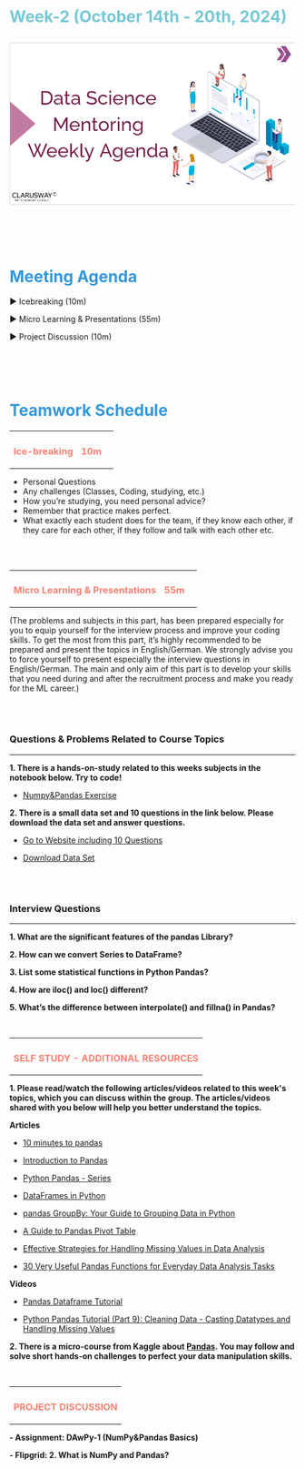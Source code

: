 <h1><strong><span style="color: #77C8D5;">Week-2 (October 14th - 20th, 2024)</strong></span>

![logo](ds_agenda_logo.png)

<br>



<h1><strong><span style="color: #3498DB;">Meeting Agenda</strong></h1></span>

<span class="c16 c30">▶ </span><span
class="c42 c82">Icebreaking (10m)</span><span class="c16 c23"> </span>

<span class="c16 c30">▶ </span><span
class="c42 c82">Micro Learning & Presentations (55m)</span><span class="c46 c42 c48"> </span>

<span class="c30">▶ </span><span class="c46 c48 c42">Project Discussion (10m)</span>

<br>
<br>
<br>

<div style="page-break-after: always;"></div>

<h1><strong><span style="color: #3498DB;">Teamwork Schedule</strong></h1></span>

<table style= "width:100%;">
                <tr>
                <td style="color: #FA8072; text-align:left "><h3><strong><p>Ice-breaking</td>
                <td style="color: #FA8072; text-align:right;"><h3><strong><p>10m</p><td>                </tr>
</table>

- Personal Questions 
- Any challenges (Classes, Coding, studying, etc.) 
- How you’re studying, you need personal advice? 
- Remember that practice makes perfect. 
- What exactly each student does for the team, if they know each other, if they care for each other, if they follow and talk with each other etc. 

<br>
<br>

<table style= "width:100%;">
                <tr>
                <td style="color: #FA8072; text-align:left "><h3><strong><p>Micro Learning & Presentations</td>
                <td style="color: #FA8072; text-align:right;"><h3><strong><p>55m</p><td>                </tr>
</table>
(The problems and subjects in this part, has been prepared especially for you to equip yourself for the interview process and improve your coding skills. 
To get the most from this part, it’s highly recommended to be prepared and present the topics in English/German.
We strongly advise you to force yourself to present especially the interview questions in English/German. 
The main and only aim of this part is to develop your skills that you need during and after the recruitment process and make you ready for the ML career.)


                  
<br><br>
<h3><strong>Questions & Problems Related to Course Topics</strong></h4>
<hr>

**1. There is a hands-on-study related to this weeks subjects in the notebook below. Try to code!**

   - [Numpy&Pandas Exercise](https://github.com/clarusway/DS-DE1024-EN-DA-Students/blob/main/2-%20Weekly%20Agendas/DA-2%20Agenda/Numpy%26Pandas_Exercise_Student.ipynb)


**2. There is a small data set and 10 questions in the link below. Please download the data set and answer questions.**

   - [Go to Website including  10 Questions](https://pynative.com/python-pandas-exercise/)

   - [Download Data Set](https://pynative.com/wp-content/uploads/2019/01/Automobile_data.csv)



<br><br>
<h3><strong>Interview Questions</strong></h4>
<hr>

**1. What are the significant features of the pandas Library?**

**2. How can we convert Series to DataFrame?**

**3. List some statistical functions in Python Pandas?**

**4. How are iloc() and loc() different?**

**5. What’s the difference between interpolate() and fillna() in Pandas?**



<br>

<table style= "width:100%;">
                <tr>
                <td style="color: #FA8072; text-align:left "><h3><strong><p>SELF STUDY - ADDITIONAL RESOURCES</td>
                </tr>
</table>

**1. Please read/watch the following articles/videos related to this week's topics, which you can discuss within the group. The articles/videos shared with you below will help you better understand the topics.**

   **Articles**

   - [10 minutes to pandas](https://pandas.pydata.org/docs/user_guide/10min.html)

   - [Introduction to Pandas](https://www.geeksforgeeks.org/introduction-to-pandas-in-python/)

   - [Python Pandas - Series](https://www.tutorialspoint.com/python_pandas/python_pandas_series.htm)

   - [DataFrames in Python](https://www.datacamp.com/tutorial/pandas-tutorial-dataframe-python)

   - [pandas GroupBy: Your Guide to Grouping Data in Python](https://realpython.com/pandas-groupby/)

   - [A Guide to Pandas Pivot Table](https://builtin.com/data-science/pandas-pivot-tables)
  
   - [Effective Strategies for Handling Missing Values in Data Analysis](https://www.analyticsvidhya.com/blog/2021/10/handling-missing-value/)
  
   - [30 Very Useful Pandas Functions for Everyday Data Analysis Tasks](https://regenerativetoday.com/30-very-useful-pandas-functions-for-everyday-data-analysis-tasks/)

   **Videos**

   - [Pandas Dataframe Tutorial](https://www.youtube.com/watch?v=7uBBgg7Ox-w)

   - [Python Pandas Tutorial (Part 9): Cleaning Data - Casting Datatypes and Handling Missing Values](https://www.youtube.com/watch?v=KdmPHEnPJPs&list=PL-osiE80TeTsWmV9i9c58mdDCSskIFdDS)

**2. There is a micro-course from Kaggle about [Pandas](https://www.kaggle.com/learn/pandas). You may follow and solve short hands-on challenges to perfect your data manipulation skills.**
  


<br>

<table style= "width:100%;">
                <tr>
                <td style="color: #FA8072; text-align:left "><h3><strong><p>PROJECT DISCUSSION</td>
                </tr>
                
</table>


**- Assignment: DAwPy-1 (NumPy&Pandas Basics)** <br>


**- Flipgrid: 2. What is NumPy and Pandas?**
